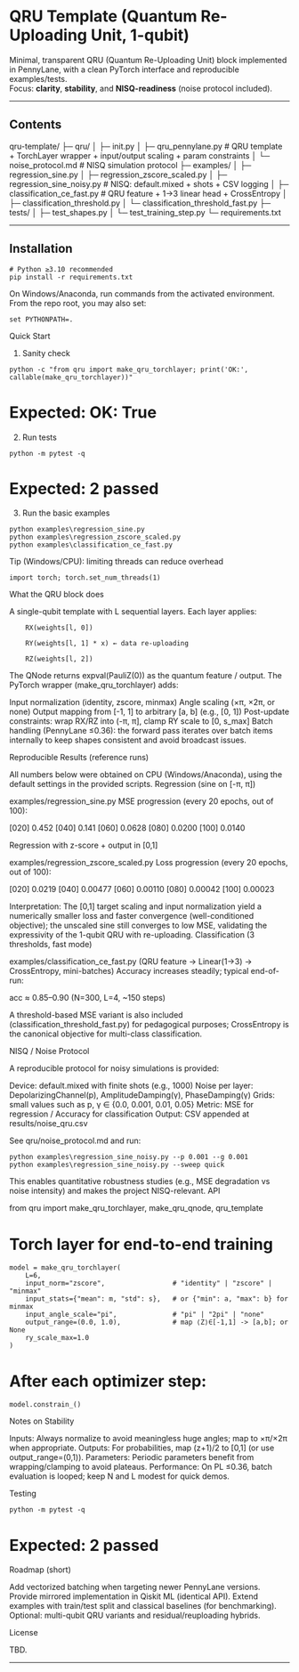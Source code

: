 # QRU Template (Quantum Re-Uploading Unit, 1-qubit)

Minimal, transparent QRU (Quantum Re-Uploading Unit) block implemented in PennyLane, with a clean PyTorch interface and reproducible examples/tests.  
Focus: **clarity**, **stability**, and **NISQ-readiness** (noise protocol included).

---

## Contents

qru-template/
├─ qru/
│ ├─ init.py
│ ├─ qru_pennylane.py # QRU template + TorchLayer wrapper + input/output scaling + param constraints
│ └─ noise_protocol.md # NISQ simulation protocol
├─ examples/
│ ├─ regression_sine.py
│ ├─ regression_zscore_scaled.py
│ ├─ regression_sine_noisy.py # NISQ: default.mixed + shots + CSV logging
│ ├─ classification_ce_fast.py # QRU feature + 1→3 linear head + CrossEntropy
│ ├─ classification_threshold.py
│ └─ classification_threshold_fast.py
├─ tests/
│ ├─ test_shapes.py
│ └─ test_training_step.py
└─ requirements.txt


---

## Installation

```
# Python ≥3.10 recommended
pip install -r requirements.txt
```
On Windows/Anaconda, run commands from the activated environment. From the repo root, you may also set:

```
set PYTHONPATH=.
```
Quick Start
1) Sanity check
```
python -c "from qru import make_qru_torchlayer; print('OK:', callable(make_qru_torchlayer))"
```
# Expected: OK: True

2) Run tests
```
python -m pytest -q
```
# Expected: 2 passed

3) Run the basic examples
```
python examples\regression_sine.py
python examples\regression_zscore_scaled.py
python examples\classification_ce_fast.py
```
Tip (Windows/CPU): limiting threads can reduce overhead
```
import torch; torch.set_num_threads(1)
```
What the QRU block does

A single-qubit template with L sequential layers. Each layer applies:
```
    RX(weights[l, 0])

    RY(weights[l, 1] * x) ← data re-uploading

    RZ(weights[l, 2])
```
The QNode returns expval(PauliZ(0)) as the quantum feature / output.
The PyTorch wrapper (make_qru_torchlayer) adds:

   Input normalization (identity, zscore, minmax)
   Angle scaling (×π, ×2π, or none)
   Output mapping from [-1, 1] to arbitrary [a, b] (e.g., [0, 1])
   Post-update constraints: wrap RX/RZ into (-π, π], clamp RY scale to [0, s_max]
   Batch handling (PennyLane ≤0.36): the forward pass iterates over batch items internally to keep shapes consistent and avoid broadcast issues.

Reproducible Results (reference runs)

All numbers below were obtained on CPU (Windows/Anaconda), using the default settings in the provided scripts.
Regression (sine on [-π, π])

examples/regression_sine.py
MSE progression (every 20 epochs, out of 100):

[020] 0.452
[040] 0.141
[060] 0.0628
[080] 0.0200
[100] 0.0140

Regression with z-score + output in [0,1]

examples/regression_zscore_scaled.py
Loss progression (every 20 epochs, out of 100):

[020] 0.0219
[040] 0.00477
[060] 0.00110
[080] 0.00042
[100] 0.00023

Interpretation: The [0,1] target scaling and input normalization yield a numerically smaller loss and faster convergence (well-conditioned objective); the unscaled sine still converges to low MSE, validating the expressivity of the 1-qubit QRU with re-uploading.
Classification (3 thresholds, fast mode)

examples/classification_ce_fast.py (QRU feature → Linear(1→3) → CrossEntropy, mini-batches)
Accuracy increases steadily; typical end-of-run:

acc ≈ 0.85–0.90 (N=300, L=4, ~150 steps)

  A threshold-based MSE variant is also included (classification_threshold_fast.py) for pedagogical purposes; CrossEntropy is the canonical objective for multi-class classification.

NISQ / Noise Protocol

A reproducible protocol for noisy simulations is provided:

  Device: default.mixed with finite shots (e.g., 1000)
  Noise per layer: DepolarizingChannel(p), AmplitudeDamping(γ), PhaseDamping(γ)
  Grids: small values such as p, γ ∈ {0.0, 0.001, 0.01, 0.05}
  Metric: MSE for regression / Accuracy for classification
  Output: CSV appended at results/noise_qru.csv

See qru/noise_protocol.md and run:
```
python examples\regression_sine_noisy.py --p 0.001 --g 0.001
python examples\regression_sine_noisy.py --sweep quick
```
This enables quantitative robustness studies (e.g., MSE degradation vs noise intensity) and makes the project NISQ-relevant.
API

from qru import make_qru_torchlayer, make_qru_qnode, qru_template

# Torch layer for end-to-end training
```
model = make_qru_torchlayer(
    L=6,
    input_norm="zscore",                 # "identity" | "zscore" | "minmax"
    input_stats={"mean": m, "std": s},   # or {"min": a, "max": b} for minmax
    input_angle_scale="pi",              # "pi" | "2pi" | "none"
    output_range=(0.0, 1.0),             # map ⟨Z⟩∈[-1,1] -> [a,b]; or None
    ry_scale_max=1.0
)
```
# After each optimizer step:
```
model.constrain_()
```
Notes on Stability

  Inputs: Always normalize to avoid meaningless huge angles; map to ×π/×2π when appropriate.
  Outputs: For probabilities, map (z+1)/2 to [0,1] (or use output_range=(0,1)).
  Parameters: Periodic parameters benefit from wrapping/clamping to avoid plateaus.
  Performance: On PL ≤0.36, batch evaluation is looped; keep N and L modest for quick demos.

Testing
```
python -m pytest -q
```
# Expected: 2 passed

Roadmap (short)

  Add vectorized batching when targeting newer PennyLane versions.
  Provide mirrored implementation in Qiskit ML (identical API).
  Extend examples with train/test split and classical baselines (for benchmarking).
  Optional: multi-qubit QRU variants and residual/reuploading hybrids.

License

TBD.


---
